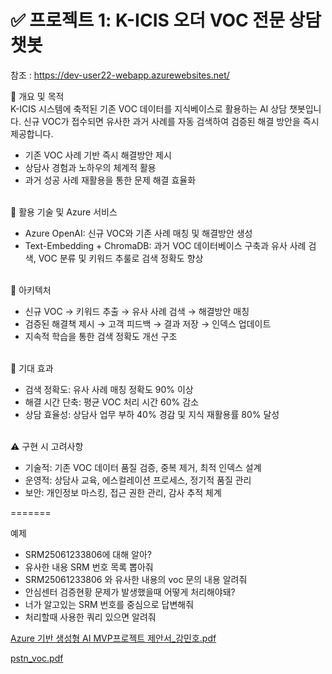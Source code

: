 # ✅ 프로젝트 1: K-ICIS 오더 VOC 전문 상담 챗봇

참조 : https://dev-user22-webapp.azurewebsites.net/

📌 개요 및 목적<br/>
K-ICIS 시스템에 축적된 기존 VOC 데이터를 지식베이스로 활용하는 AI 상담 챗봇입니다. 신규 VOC가 접수되면 유사한 과거 사례를 자동 검색하여 검증된 해결 방안을 즉시 제공합니다.<br/>
- 기존 VOC 사례 기반 즉시 해결방안 제시<br/>
- 상담사 경험과 노하우의 체계적 활용<br/>
- 과거 성공 사례 재활용을 통한 문제 해결 효율화<br/><br/>

🔧 활용 기술 및 Azure 서비스<br/>
- Azure OpenAI: 신규 VOC와 기존 사례 매칭 및 해결방안 생성<br/>
- Text-Embedding + ChromaDB: 과거 VOC 데이터베이스 구축과 유사 사례 검색, VOC 분류 및 키워드 추룰로 검색 정확도 향상<br/><br/>

🧩 아키텍처<br/>
- 신규 VOC → 키워드 추출 → 유사 사례 검색 → 해결방안 매칭<br/>
- 검증된 해결책 제시 → 고객 피드백 → 결과 저장 → 인덱스 업데이트<br/>
- 지속적 학습을 통한 검색 정확도 개선 구조<br/><br/>

🎯 기대 효과<br/>
- 검색 정확도: 유사 사례 매칭 정확도 90% 이상<br/>
- 해결 시간 단축: 평균 VOC 처리 시간 60% 감소<br/>
- 상담 효율성: 상담사 업무 부하 40% 경감 및 지식 재활용률 80% 달성<br/><br/>

⚠️ 구현 시 고려사항<br/>
- 기술적: 기존 VOC 데이터 품질 검증, 중복 제거, 최적 인덱스 설계<br/>
- 운영적: 상담사 교육, 에스컬레이션 프로세스, 정기적 품질 관리<br/>
- 보안: 개인정보 마스킹, 접근 권한 관리, 감사 추적 체계<br/>

=======

예제
* SRM25061233806에 대해 알아?
* 유사한 내용 SRM 번호 목록 뽑아줘
* SRM25061233806 와 유사한 내용의 voc 문의 내용 알려줘
* 안심센터 검증현황 문제가 발생했을때 어떻게 처리해야돼?
* 너가 알고있는 SRM 번호를 중심으로 답변해줘
* 처리할때 사용한 쿼리 있으면 알려줘


[Azure 기반 생성형 AI MVP프로젝트 제안서_강민호.pdf](https://github.com/user-attachments/files/21152187/Azure.AI.MVP._.pdf)

[pstn_voc.pdf](https://github.com/user-attachments/files/21152189/pstn_voc.pdf)




